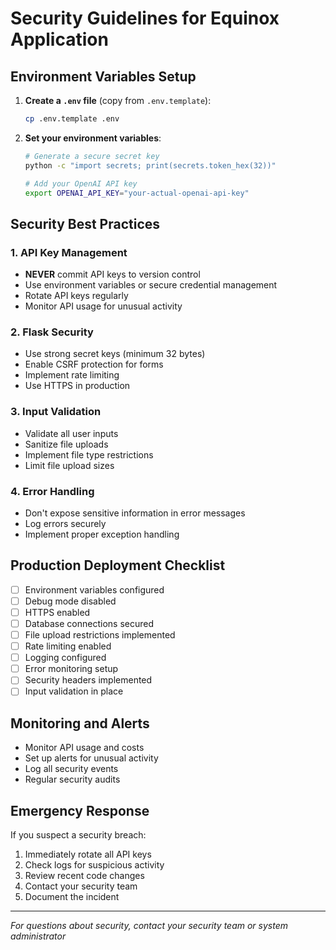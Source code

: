 # Security Guidelines for Equinox Application

## Environment Variables Setup

1. **Create a `.env` file** (copy from `.env.template`):
   ```bash
   cp .env.template .env
   ```

2. **Set your environment variables**:
   ```bash
   # Generate a secure secret key
   python -c "import secrets; print(secrets.token_hex(32))"
   
   # Add your OpenAI API key
   export OPENAI_API_KEY="your-actual-openai-api-key"
   ```

## Security Best Practices

### 1. API Key Management
- **NEVER** commit API keys to version control
- Use environment variables or secure credential management
- Rotate API keys regularly
- Monitor API usage for unusual activity

### 2. Flask Security
- Use strong secret keys (minimum 32 bytes)
- Enable CSRF protection for forms
- Implement rate limiting
- Use HTTPS in production

### 3. Input Validation
- Validate all user inputs
- Sanitize file uploads
- Implement file type restrictions
- Limit file upload sizes

### 4. Error Handling
- Don't expose sensitive information in error messages
- Log errors securely
- Implement proper exception handling

## Production Deployment Checklist

- [ ] Environment variables configured
- [ ] Debug mode disabled
- [ ] HTTPS enabled
- [ ] Database connections secured
- [ ] File upload restrictions implemented
- [ ] Rate limiting enabled
- [ ] Logging configured
- [ ] Error monitoring setup
- [ ] Security headers implemented
- [ ] Input validation in place

## Monitoring and Alerts

- Monitor API usage and costs
- Set up alerts for unusual activity
- Log all security events
- Regular security audits

## Emergency Response

If you suspect a security breach:
1. Immediately rotate all API keys
2. Check logs for suspicious activity
3. Review recent code changes
4. Contact your security team
5. Document the incident

---
*For questions about security, contact your security team or system administrator*